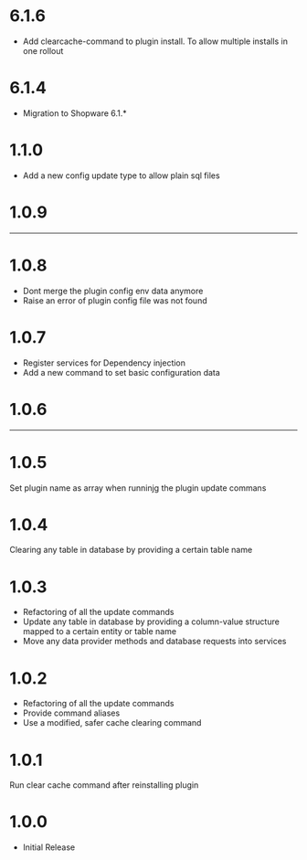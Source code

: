 # 6.1.6
- Add clearcache-command to plugin install. To allow multiple installs in one rollout

# 6.1.4
- Migration to Shopware 6.1.*


# 1.1.0
- Add a new config update type to allow plain sql files

# 1.0.9
---

# 1.0.8

- Dont merge the plugin config env data anymore
- Raise an error of plugin config file was not found

# 1.0.7

- Register services for Dependency injection
- Add a new command to set basic configuration data

# 1.0.6
---

# 1.0.5
Set plugin name as array when runninjg the plugin update commans


# 1.0.4
Clearing any table in database by providing a certain table name

# 1.0.3

- Refactoring of all the update commands
- Update any table in database by providing a column-value structure mapped to a certain entity or table name
- Move any data provider methods and database requests into services

# 1.0.2

- Refactoring of all the update commands
- Provide command aliases
- Use a modified, safer cache clearing command

# 1.0.1
Run clear cache command after reinstalling plugin

# 1.0.0
- Initial Release


